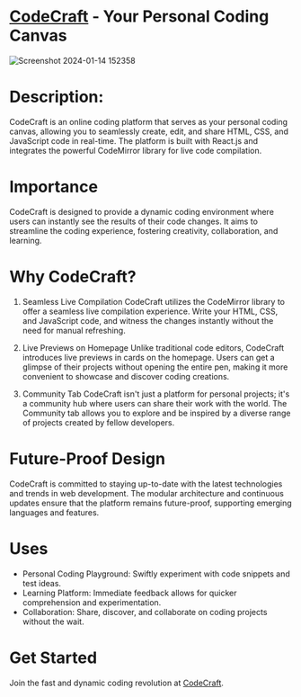 # [CodeCraft](https://codecraft-editor.pages.dev/) - Your Personal Coding Canvas

![Screenshot 2024-01-14 152358](https://github.com/astroxhacker/codecraft/assets/109857735/8de9b11f-1182-4f4e-bdf1-abe94dc65073)

# Description:
  CodeCraft is an online coding platform that serves as your personal coding canvas, allowing you to seamlessly create, edit, and share HTML, CSS, and JavaScript code in real-time. The platform is built with React.js and integrates the powerful CodeMirror library for live code compilation.

# Importance
  CodeCraft is designed to provide a dynamic coding environment where users can instantly see the results of their code changes. It aims to streamline the coding experience, fostering creativity, collaboration, and learning.

# Why CodeCraft?
1. Seamless Live Compilation
CodeCraft utilizes the CodeMirror library to offer a seamless live compilation experience. Write your HTML, CSS, and JavaScript code, and witness the changes instantly without the need for manual refreshing.

2. Live Previews on Homepage
Unlike traditional code editors, CodeCraft introduces live previews in cards on the homepage. Users can get a glimpse of their projects without opening the entire pen, making it more convenient to showcase and discover coding creations.

3. Community Tab
CodeCraft isn't just a platform for personal projects; it's a community hub where users can share their work with the world. The Community tab allows you to explore and be inspired by a diverse range of projects created by fellow developers.

# Future-Proof Design
  CodeCraft is committed to staying up-to-date with the latest technologies and trends in web development. The modular architecture and continuous updates ensure that the platform remains future-proof, supporting emerging languages and features.

# Uses

* Personal Coding Playground: Swiftly experiment with code snippets and test ideas.
* Learning Platform: Immediate feedback allows for quicker comprehension and experimentation.
* Collaboration: Share, discover, and collaborate on coding projects without the wait.

# Get Started

Join the fast and dynamic coding revolution at [CodeCraft](https://codecraft-editor.pages.dev/).
